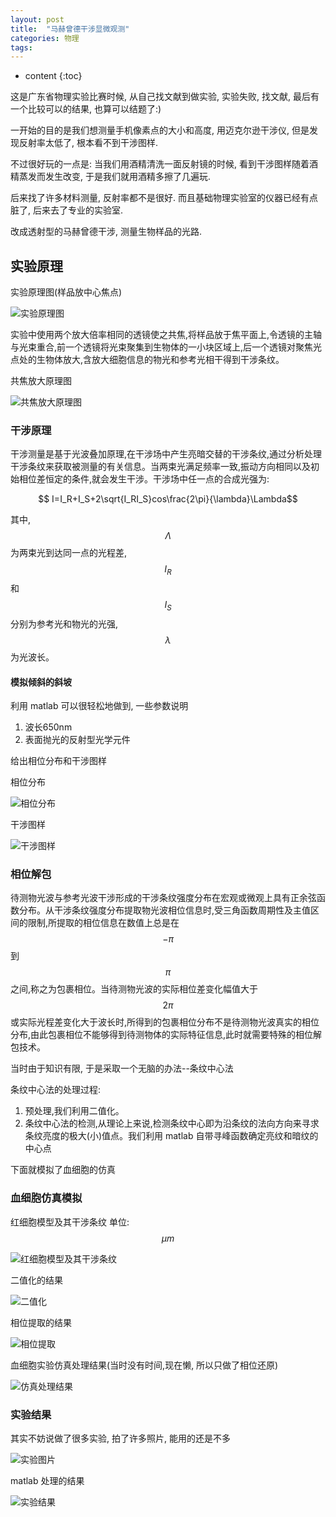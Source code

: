 ```yaml
---
layout: post
title:  "马赫曾德干涉显微观测"
categories: 物理
tags:
---
```


* content
{:toc}

这是广东省物理实验比赛时候, 从自己找文献到做实验, 实验失败, 找文献, 最后有一个比较可以的结果, 也算可以结题了:)

一开始的目的是我们想测量手机像素点的大小和高度, 用迈克尔逊干涉仪, 但是发现反射率太低了, 根本看不到干涉图样.

不过很好玩的一点是: 当我们用酒精清洗一面反射镜的时候, 看到干涉图样随着酒精蒸发而发生改变, 于是我们就用酒精多擦了几遍玩.

后来找了许多材料测量, 反射率都不是很好. 而且基础物理实验室的仪器已经有点脏了, 后来去了专业的实验室.

改成透射型的马赫曾德干涉, 测量生物样品的光路.

## 实验原理

实验原理图(样品放中心焦点)

![实验原理图]( ftp://138.68.254.164/ftp/store/干涉/实验原理图.png)

实验中使用两个放大倍率相同的透镜使之共焦,将样品放于焦平面上,令透镜的主轴与光束重合,前一个透镜将光束聚集到生物体的一小块区域上,后一个透镜对聚焦光点处的生物体放大,含放大细胞信息的物光和参考光相干得到干涉条纹。

共焦放大原理图

![共焦放大原理图](ftp://138.68.254.164/ftp/store/干涉/共焦放大原理图.png)

### 干涉原理
干涉测量是基于光波叠加原理,在干涉场中产生亮暗交替的干涉条纹,通过分析处理干涉条纹来获取被测量的有关信息。当两束光满足频率一致,振动方向相同以及初始相位差恒定的条件,就会发生干涉。干涉场中任一点的合成光强为:

$$ I=I_R+I_S+2\sqrt{I_RI_S}cos\frac{2\pi}{\lambda}\Lambda$$

其中, $$\Lambda$$为两束光到达同一点的光程差, $$I_R$$和$$I_S$$分别为参考光和物光的光强, $$\lambda$$为光波长。
#### 模拟倾斜的斜坡
利用 matlab 可以很轻松地做到, 一些参数说明
1. 波长650nm
2. 表面抛光的反射型光学元件

给出相位分布和干涉图样

相位分布

![相位分布](ftp://138.68.254.164/ftp/store/干涉/斜坡.png)

干涉图样

![干涉图样](ftp://138.68.254.164/ftp/store/干涉/斜坡gan.png)


### 相位解包
待测物光波与参考光波干涉形成的干涉条纹强度分布在宏观或微观上具有正余弦函数分布。从干涉条纹强度分布提取物光波相位信息时,受三角函数周期性及主值区间的限制,所提取的相位信息在数值上总是在$$-\pi$$到$$\pi$$之间,称之为包裹相位。当待测物光波的实际相位差变化幅值大于$$2\pi$$或实际光程差变化大于波长时,所得到的包裹相位分布不是待测物光波真实的相位分布,由此包裹相位不能够得到待测物体的实际特征信息,此时就需要特殊的相位解包技术。

当时由于知识有限, 于是采取一个无脑的办法--条纹中心法

条纹中心法的处理过程:

1. 预处理,我们利用二值化。
2. 条纹中心法的检测,从理论上来说,检测条纹中心即为沿条纹的法向方向来寻求条纹亮度的极大(小)值点。我们利用 matlab 自带寻峰函数确定亮纹和暗纹的中心点

下面就模拟了血细胞的仿真
### 血细胞仿真模拟
红细胞模型及其干涉条纹 单位:$$\mu m$$

![红细胞模型及其干涉条纹](ftp://138.68.254.164/ftp/store/干涉/红细胞模型及其干涉条纹.png)

二值化的结果

![二值化](ftp://138.68.254.164/ftp/store/干涉/二值化.png)

相位提取的结果

![相位提取](ftp://138.68.254.164/ftp/store/干涉/相位提取.png)

血细胞实验仿真处理结果(当时没有时间,现在懒, 所以只做了相位还原)

![仿真处理结果](ftp://138.68.254.164/ftp/store/干涉/仿真处理结果.png)

### 实验结果

其实不妨说做了很多实验, 拍了许多照片, 能用的还是不多

![实验图片](ftp://138.68.254.164/ftp/store/干涉/实验图片.png)

matlab 处理的结果

![实验结果](ftp://138.68.254.164/ftp/store/干涉/实验结果.png)

